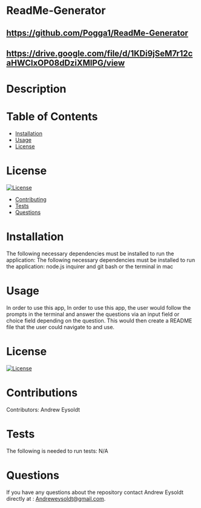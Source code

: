 # ReadMe-Generator
  ## https://github.com/Pogga1/ReadMe-Generator
  ## https://drive.google.com/file/d/1KDi9jSeM7r12caHWClxOP08dDziXMlPG/view
  # Description
  
# Table of Contents
* [Installation](#installation)
* [Usage](#usage)
* [License](#license)
# License
[![License](https://img.shields.io/badge/License-MIT-yellow.svg)](https://opensource.org/licenses/MIT)
* [Contributing](#contributions)
* [Tests](#test)
* [Questions](#questions)
# Installation
The following necessary dependencies must be installed to run the application: 
The following necessary dependencies must be installed to run the application: node.js inquirer and git bash or the terminal in mac
# Usage
  In order to use this app, In order to use this app, the user would follow the prompts in the terminal and answer the questions via an input field or choice field depending on the question. This would then create a README file that the user could navigate to and use.
  # License
[![License](https://img.shields.io/badge/License-MIT-yellow.svg)](https://opensource.org/licenses/MIT)
  # Contributions
  Contributors: Andrew Eysoldt
  # Tests
  The following is needed to run tests: N/A
  # Questions
  If you have any questions about the repository contact Andrew Eysoldt directly at : Andreweysoldt@gmail.com.



  
